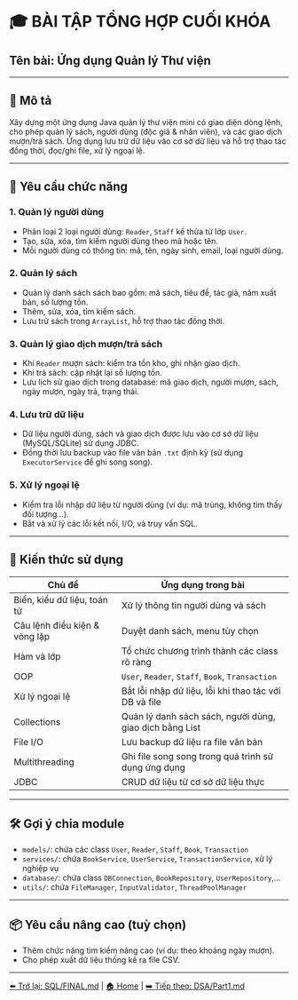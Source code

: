 # 🎓 BÀI TẬP TỔNG HỢP CUỐI KHÓA

## **Tên bài: Ứng dụng Quản lý Thư viện**

---

## 📌 Mô tả

Xây dựng một ứng dụng Java quản lý thư viện mini có giao diện dòng lệnh, cho phép quản lý sách, người dùng (độc giả & nhân viên), và các giao dịch mượn/trả sách. Ứng dụng lưu trữ dữ liệu vào cơ sở dữ liệu và hỗ trợ thao tác đồng thời, đọc/ghi file, xử lý ngoại lệ.

---

## 🎯 Yêu cầu chức năng

### 1. **Quản lý người dùng**

- Phân loại 2 loại người dùng: `Reader`, `Staff` kế thừa từ lớp `User`.
- Tạo, sửa, xóa, tìm kiếm người dùng theo mã hoặc tên.
- Mỗi người dùng có thông tin: mã, tên, ngày sinh, email, loại người dùng.

### 2. **Quản lý sách**

- Quản lý danh sách sách bao gồm: mã sách, tiêu đề, tác giả, năm xuất bản, số lượng tồn.
- Thêm, sửa, xóa, tìm kiếm sách.
- Lưu trữ sách trong `ArrayList`, hỗ trợ thao tác đồng thời.

### 3. **Quản lý giao dịch mượn/trả sách**

- Khi `Reader` mượn sách: kiểm tra tồn kho, ghi nhận giao dịch.
- Khi trả sách: cập nhật lại số lượng tồn.
- Lưu lịch sử giao dịch trong database: mã giao dịch, người mượn, sách, ngày mượn, ngày trả, trạng thái.

### 4. **Lưu trữ dữ liệu**

- Dữ liệu người dùng, sách và giao dịch được lưu vào cơ sở dữ liệu (MySQL/SQLite) sử dụng JDBC.
- Đồng thời lưu backup vào file văn bản `.txt` định kỳ (sử dụng `ExecutorService` để ghi song song).

### 5. **Xử lý ngoại lệ**

- Kiểm tra lỗi nhập dữ liệu từ người dùng (ví dụ: mã trùng, không tìm thấy đối tượng...).
- Bắt và xử lý các lỗi kết nối, I/O, và truy vấn SQL.

---

## 🧠 Kiến thức sử dụng

| Chủ đề                        | Ứng dụng trong bài                                      |
| ----------------------------- | ------------------------------------------------------- |
| Biến, kiểu dữ liệu, toán tử   | Xử lý thông tin người dùng và sách                      |
| Câu lệnh điều kiện & vòng lặp | Duyệt danh sách, menu tùy chọn                          |
| Hàm và lớp                    | Tổ chức chương trình thành các class rõ ràng            |
| OOP                           | `User`, `Reader`, `Staff`, `Book`, `Transaction`        |
| Xử lý ngoại lệ                | Bắt lỗi nhập dữ liệu, lỗi khi thao tác với DB và file   |
| Collections                   | Quản lý danh sách sách, người dùng, giao dịch bằng List |
| File I/O                      | Lưu backup dữ liệu ra file văn bản                      |
| Multithreading                | Ghi file song song trong quá trình sử dụng ứng dụng     |
| JDBC                          | CRUD dữ liệu từ cơ sở dữ liệu thực                      |

---

## 🛠 Gợi ý chia module

- `models/`: chứa các class `User`, `Reader`, `Staff`, `Book`, `Transaction`
- `services/`: chứa `BookService`, `UserService`, `TransactionService`, xử lý nghiệp vụ
- `database/`: chứa class `DBConnection`, `BookRepository`, `UserRepository`,...
- `utils/`: chứa `FileManager`, `InputValidator`, `ThreadPoolManager`

---

## 📦 Yêu cầu nâng cao (tuỳ chọn)

- Thêm chức năng tìm kiếm nâng cao (ví dụ: theo khoảng ngày mượn).
- Cho phép xuất dữ liệu thống kê ra file CSV.

---

[⬅️ Trở lại: SQL/FINAL.md](SQL/FINAL.md) |
[🏠 Home](../README.md) |
[➡️ Tiếp theo: DSA/Part1.md](DSA/Part1.md)
